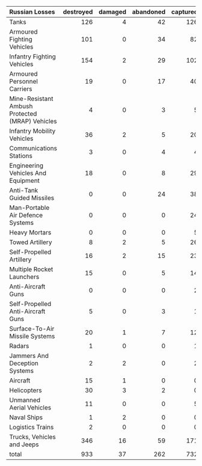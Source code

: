 | Russian Losses                                   |   destroyed |   damaged |   abandoned |   captured |   total |
|:-------------------------------------------------|------------:|----------:|------------:|-----------:|--------:|
| Tanks                                            |         126 |         4 |          42 |        126 |     298 |
| Armoured Fighting Vehicles                       |         101 |         0 |          34 |         82 |     217 |
| Infantry Fighting Vehicles                       |         154 |         2 |          29 |        102 |     287 |
| Armoured Personnel Carriers                      |          19 |         0 |          17 |         40 |      76 |
| Mine-Resistant Ambush Protected  (MRAP) Vehicles |           4 |         0 |           3 |          5 |      12 |
| Infantry Mobility Vehicles                       |          36 |         2 |           5 |         20 |      63 |
| Communications Stations                          |           3 |         0 |           4 |          4 |      11 |
| Engineering Vehicles And Equipment               |          18 |         0 |           8 |         29 |      55 |
| Anti-Tank Guided Missiles                        |           0 |         0 |          24 |         38 |      62 |
| Man-Portable Air Defence Systems                 |           0 |         0 |           0 |         24 |      24 |
| Heavy Mortars                                    |           0 |         0 |           0 |          5 |       5 |
| Towed Artillery                                  |           8 |         2 |           5 |         26 |      41 |
| Self-Propelled Artillery                         |          16 |         2 |          15 |         23 |      56 |
| Multiple Rocket Launchers                        |          15 |         0 |           5 |         14 |      34 |
| Anti-Aircraft Guns                               |           0 |         0 |           0 |          2 |       2 |
| Self-Propelled Anti-Aircraft Guns                |           5 |         0 |           3 |          1 |       9 |
| Surface-To-Air Missile Systems                   |          20 |         1 |           7 |         12 |      40 |
| Radars                                           |           1 |         0 |           0 |          1 |       2 |
| Jammers And Deception Systems                    |           2 |         2 |           0 |          2 |       6 |
| Aircraft                                         |          15 |         1 |           0 |          0 |      16 |
| Helicopters                                      |          30 |         3 |           2 |          0 |      35 |
| Unmanned Aerial Vehicles                         |          11 |         0 |           0 |          5 |      16 |
| Naval Ships                                      |           1 |         2 |           0 |          0 |       3 |
| Logistics Trains                                 |           2 |         0 |           0 |          0 |       2 |
| Trucks, Vehicles and Jeeps                       |         346 |        16 |          59 |        171 |     592 |
| total                                            |         933 |        37 |         262 |        732 |    1964 |
